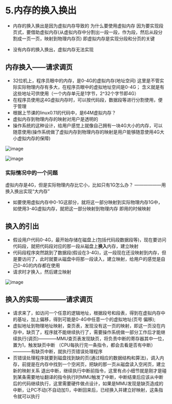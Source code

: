 


# 5.内存的换入换出  

* 内存的换入换出是因为虚拟内存导致的  为什么要使用虚拟内存 因为要实现段页式，要借助虚拟内存(从虚拟内存中分割出一段一段，作为段，然后从段分割成一页一页，映射到物理内存页)  即虚拟内存是实现分段和分页的关键  

* 没有内存的换入换出，虚拟内存无法实现  

## 内存换入——请求调页  


* 32位机上，程序员眼中的内存，是0-4G的虚拟内存(地址空间)  这里是不管实际实际物理内存有多大，在程序员眼中的虚拟地址空间是0-4G； 含义就是有这些地址可供使用（一个内存单元是1字节，2^32个字节即4G）
* 在程序员使用这4G虚拟内存时，可以按代码段，数据段等进行分割使用，便于管理 
* 根据上节课的linux0.11的代码中，是64M虚拟内存？
* 虚拟内存到物理内存的映射对用户是透明的
* 操作系统的这种设计，给用户感觉上就像自己拥有一块4G大小的内存，可以随意使用(操作系统做了虚拟内存到物理内存的映射是用户能够随意使用4G大小虚拟内存的保障)  

![image](https://user-images.githubusercontent.com/58176267/161700435-6a91a1bd-ca28-4662-8cba-f3768b19c6e4.png)

![image](https://user-images.githubusercontent.com/58176267/161701092-9fdd3631-0cd1-489e-b758-bf69ebfc8ecb.png)

### 实际情况中的一个问题  

虚拟内存是4G，但是实际物理内存比它小，比如只有1G怎么办？  ——————用换入换出实现“大内存”  

* 如要使用虚拟内存中0-1G这部分，就将这一部分映射到实际物理内存1G中，如使用3-4G虚拟内存，就把这一部分映射到物理内存   即用的时候映射

## 换入的引出

* 假设用户代码0-4G，最开始存储在磁盘上(包括代码段数据段等)，现在要访问代码段，就把代码段对应的那一段从磁盘上**换入**内存，建立映射  
* 代码段程序突然跳到了数据段(假设在3-4G)，这一段现在还没映射到内存，但是要访问了，此时就要从磁盘中将那一段读入，建立映射，给用户的感觉是自己0-4G的内存都在使用
* 请求时才换入，然后建立映射

![image](https://user-images.githubusercontent.com/58176267/161703578-5deecdfc-dc5c-4603-b80c-2b4c0113d94d.png)

## 换入的实现————请求调页  

* 请求来了，如访问一个任意的逻辑地址，根据段号和段表，得到在虚拟内存中的基址，加上偏移，得到可能是0-4G中任意一个的虚拟地址(页号 偏移);
* 虚拟地址到物理地址映射，查页表，发现没有这一页的映射，即这一页没在内存中，缺页了，程序就不能继续执行了，需要操作系统做一部分工作后才能继续执行(调页)————MMU查页表发现缺页，将负责中断的寄存器其中一位，置为1，触发缺页中断 （CPU每执行完一条指令，都会去看是否有中断）————有缺页中断，就执行页错误处理程序  
* 页错误处理程序就要到磁盘找到缺的页(通过相应的数据结构和算法)，调入内存，前提是在内存中找到一个空闲页，把缺的那一页从磁盘读入空闲页，建立新的映射关系 退出中断，继续执行中断前指令，这里有点小细节就是刚才是碰到某条需要地址翻译的指令执行时MMU触发了中断，中断结束后应该从中断后的代码继续执行，这里需要硬件做点设计，如果是MMU发现是缺页造成的中断，让PC不动(不自动加1)，中断回来后，已经换入并建立好映射，这条指令就可以执行  

















